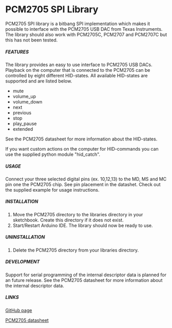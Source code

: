 PCM2705 SPI Library
===========


PCM2705 SPI library is a bitbang SPI implementation which makes it possible to interface with the PCM2705 USB DAC from Texas Instruments. The library should also work with PCM2705C, PCM2707 and PCM2707C but this has not been tested.

##### FEATURES
The library provides an easy to use interface to PCM2705 USB DACs. Playback on the computer that is  connected to the PCM2705 can be controlled by eight different HID-states. All available HID-states are supported and are listed below. 

* mute
* volume_up
* volume_down
* next
* previous
* stop
* play_pause
* extended

See the PCM2705 datasheet for more information about the HID-states.

If you want custom actions on the computer for HID-commands you can use the supplied python module "hid_catch".


##### USAGE
Connect your three selected digital pins (ex. 10,12,13) to the MD, MS and MC pin one the PCM2705 chip. See pin placement in the datashet. Check out the supplied example for usage instructions.


##### INSTALLATION
1. Move the PCM2705 directory to the libraries directory in your sketchbook. Create this directory if it does not exist. 
2. Start/Restart Arduino IDE. The library should now be ready to use.


##### UNINSTALLATION
1. Delete the PCM2705 directory from your libraries directory.


##### DEVELOPMENT
Support for serial programming of the internal descriptor data is planned for an future release.
See the PCM2705 datasheet for more information about the internal descriptor data.


##### LINKS
[GitHub page](https://github.com/Andreasdahlberg/pcm2705_spi)

[PCM2705 datasheet](http://www.ti.com/lit/ds/symlink/pcm2705.pdf)


